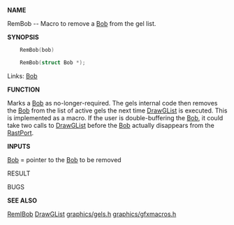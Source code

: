 
**NAME**

RemBob -- Macro to remove a [Bob](_00C3) from the gel list.

**SYNOPSIS**

```c
    RemBob(bob)

    RemBob(struct Bob *);

```
Links: [Bob](_00C3) 

**FUNCTION**

Marks a [Bob](_00C3) as no-longer-required.  The gels internal code then
removes the [Bob](_00C3) from the list of active gels the next time
[DrawGList](DrawGList) is executed. This is implemented as a macro.
If the user is double-buffering the [Bob](_00C3), it could take two
calls to [DrawGList](DrawGList) before the [Bob](_00C3) actually disappears from
the [RastPort](_00AF).

**INPUTS**

[Bob](_00C3) = pointer to the [Bob](_00C3) to be removed

RESULT

BUGS

**SEE ALSO**

[RemIBob](RemIBob)  [DrawGList](DrawGList)  [graphics/gels.h](_00C3)  [graphics/gfxmacros.h](_00B6)
